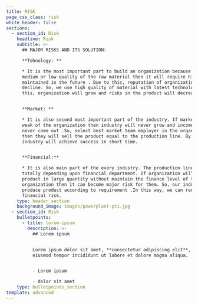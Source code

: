 ```yaml
---
title: RISK
page_css_class: risk
white_header: false
sections:
  - section_id: Risk
    headline: Risk
    subtitle: >-
      ## MAJOR RISKS AND ITS SOLUTION:

      **Tehnology: **

      * It is the most important part to build an organization because if we use
      medium or low quality of the raw material then it will require high
      maintained in the future . Due to this, reputation of organization will
      decline. So, we use high quality of material with latest technology. By
      this, organization will grow and risks in the product will decrease.


      **Market: **

      * It is also second most important part of the industry. If market team is
      weak of the organization then industry will never grow and income will
      never come out .So, select best market team employer in the organization
      then they will sell the product equal to the production line. By this,
      industry will achieve success in short time.


      **Financial:**

      * It is also main part of the every industry. The production line is
      totally depending upon financial department. If organization will produce
      product in large quantity without maintain the finance level of the
      organization then it can become major risk for them. So, our industry
      produce product according to requirement .In this way, we can reduce the
      financial risk.
    type: header_section
    background_image: images/powerplant-pti.jpg
  - section_id: Risk
    bulletpoints:
      - title: lorem-ipsum
        description: >-
          ## Lorem ipsum


          Lorem ipsum dolor sit amet, **consectetur adipiscing elit**, sed do
          eiusmod tempor incididunt ut labore et dolore magna aliqua.


          - Lorem ipsum

          - dolor sit amet
    type: bulletpoints_section
template: advanced
---
```

